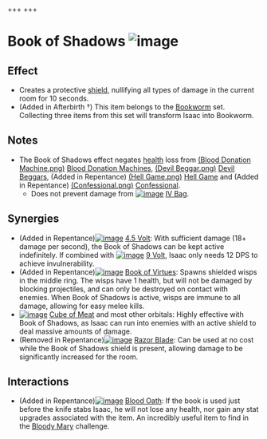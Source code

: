 +++
+++

 # Book of Shadows ![image](/image/Book_of_Shadows.png) 

Effect
--------


* Creates a protective [shield](/wiki/Shield "Shield"), nullifying all types of damage in the current room for 10 seconds.
* (Added in Afterbirth †) This item belongs to the [Bookworm](/wiki/Bookworm "Bookworm") set. Collecting three items from this set will transform Isaac into Bookworm.


Notes
-------


* The Book of Shadows effect negates [health](/wiki/Health "Health") loss from [(Blood Donation Machine.png)](https://static.wikia.nocookie.net/bindingofisaacre_gamepedia/images/6/6e/Blood_Donation_Machine.png/revision/latest?cb=20210821075842) [Blood Donation Machines](/wiki/Machines#Blood_Donation_Machine "Machines"), [(Devil Beggar.png)](https://static.wikia.nocookie.net/bindingofisaacre_gamepedia/images/b/b6/Devil_Beggar.png/revision/latest?cb=20210821101216) [Devil Beggars](/wiki/Beggar#Devil_Beggar "Beggar"), (Added in Repentance) [(Hell Game.png)](https://static.wikia.nocookie.net/bindingofisaacre_gamepedia/images/0/0b/Hell_Game.png/revision/latest?cb=20210824102920) [Hell Game](/wiki/Beggar#Hell_Game "Beggar") and (Added in Repentance) [(Confessional.png)](https://static.wikia.nocookie.net/bindingofisaacre_gamepedia/images/1/1d/Confessional.png/revision/latest?cb=20210824103001) [Confessional](/wiki/Machines#Confessional "Machines").
	+ Does not prevent damage from [![image](/image/IV_Bag.png)](/wiki/IV_Bag "IV Bag") [IV Bag](/wiki/IV_Bag "IV Bag").


Synergies
-----------


* (Added in Repentance)[![image](/image/4.5_Volt.png)](/wiki/4.5_Volt "4.5 Volt") [4.5 Volt](/wiki/4.5_Volt "4.5 Volt"): With sufficient damage (18+ damage per second), the Book of Shadows can be kept active indefinitely. If combined with [![image](/image/9_Volt.png)](/wiki/9_Volt "9 Volt") [9 Volt](/wiki/9_Volt "9 Volt"), Isaac only needs 12 DPS to achieve invulnerability.
* (Added in Repentance)[![image](/image/Book_of_Virtues.png)](/wiki/Book_of_Virtues "Book of Virtues") [Book of Virtues](/wiki/Book_of_Virtues "Book of Virtues"): Spawns shielded wisps in the middle ring. The wisps have 1 health, but will not be damaged by blocking projectiles, and can only be destroyed on contact with enemies. When Book of Shadows is active, wisps are immune to all damage, allowing for easy melee kills.
* [![image](/image/Cube_of_Meat.png)](/wiki/Cube_of_Meat "Cube of Meat") [Cube of Meat](/wiki/Cube_of_Meat "Cube of Meat") and most other orbitals: Highly effective with Book of Shadows, as Isaac can run into enemies with an active shield to deal massive amounts of damage.
* (Removed in Repentance)[![image](/image/Razor_Blade.png)](/wiki/Razor_Blade "Razor Blade") [Razor Blade](/wiki/Razor_Blade "Razor Blade"): Can be used at no cost while the Book of Shadows shield is present, allowing damage to be significantly increased for the room.


Interactions
--------------


* (Added in Repentance)[![image](/image/Blood_Oath.png)](/wiki/Blood_Oath "Blood Oath") [Blood Oath](/wiki/Blood_Oath "Blood Oath"): If the book is used just before the knife stabs Isaac, he will not lose any health, nor gain any stat upgrades associated with the item. An incredibly useful item to find in the [Bloody Mary](/wiki/Bloody_Mary "Bloody Mary") challenge.


